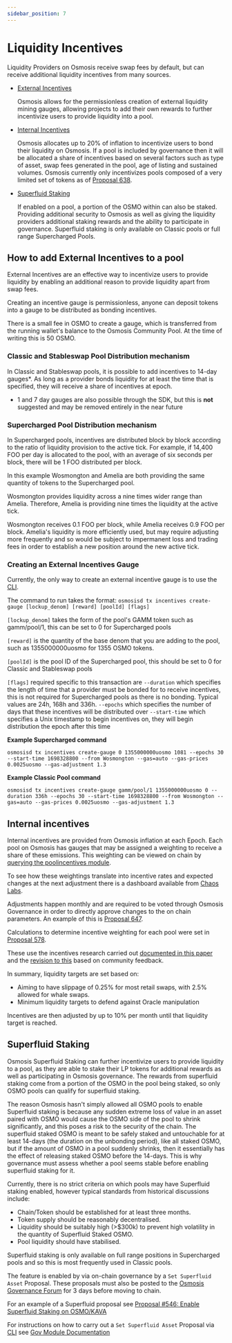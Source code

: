 ```yaml
---
sidebar_position: 7
---
```

# Liquidity Incentives

Liquidity Providers on Osmosis receive swap fees by default, but can receive additional liquidity incentives from many sources.

* [External Incentives](#external-incentives)

	Osmosis allows for the permissionless creation of external liquidity mining gauges, allowing projects to add their own rewards to further incentivize users to provide liquidity into a pool.

* [Internal Incentives](#internal-incentives)

	Osmosis allocates up to 20% of inflation to incentivize users to bond their liquidity on Osmosis. If a pool is included by governance then it will be allocated a share of incentives based on several factors such as type of asset, swap fees generated in the pool, age of listing and sustained volumes. 
	Osmosis currently only incentivizes pools composed of a very limited set of tokens as of [Proposal 638](https://www.mintscan.io/osmosis/proposals/638).

* [Superfluid Staking](#superfluid-staking)

	If enabled on a pool, a portion of the OSMO within can also be staked. Providing additional security to Osmosis as well as giving the liquidity providers additional staking rewards and the ability to participate in governance.
	Superfluid staking is only available on Classic pools or full range Supercharged Pools.

## How to add External Incentives to a pool

External Incentives are an effective way to incentivize users to provide liquidity by enabling an additional reason to provide liquidity apart from swap fees.

Creating an incentive gauge is permissionless, anyone can deposit tokens into a gauge to be distributed as bonding incentives.

There is a small fee in OSMO to create a gauge, which is transferred from the running wallet's balance to the Osmosis Community Pool. At the time of writing this is 50 OSMO.

### Classic and Stableswap Pool Distribution mechanism
In Classic and Stableswap pools, it is possible to add incentives to 14-day gauges*. As long as a provider bonds liquidity for at least the time that is specified, they will receive a share of incentives at epoch. 

* 1 and 7 day gauges are also possible through the SDK, but this is **not** suggested and may be removed entirely in the near future

### Supercharged Pool Distribution mechanism
In Supercharged pools, incentives are distributed block by block according to the ratio of liquidity provision to the active tick.
For example, if 14,400 FOO per day is allocated to the pool, with an average of six seconds per block, there will be 1 FOO distributed per block.

In this example Wosmongton and Amelia are both providing the same quantity of tokens to the Supercharged pool.

Wosmongton provides liquidity across a nine times wider range than Amelia. Therefore, Amelia is providing nine times the liquidity at the active tick. 

Wosmongton receives 0.1 FOO per block, while Amelia receives 0.9 FOO per block. Amelia's liquidity is more efficiently used, but may require adjusting more frequently and so would be subject to impermanent loss and trading fees in order to establish a new position around the new active tick.


### Creating an External Incentives Gauge
Currently, the only way to create an external incentive gauge is to use the [CLI](https://docs.osmosis.zone/osmosis-core/osmosisd).

The command to run takes the format:
`osmosisd tx incentives create-gauge [lockup_denom] [reward] [poolId] [flags]`

`[lockup_denom]` takes the form of the pool's GAMM token such as gamm/pool/1, this can be set to 0 for Supercharged pools

`[reward]` is the quantity of the base denom that you are adding to the pool, such as 1355000000uosmo for 1355 OSMO tokens.

`[poolId]` is the pool ID of the Supercharged pool, this should be set to 0 for Classic and Stableswap pools

`[flags]` required specific to this transaction are 
	`--duration` which specifies the length of time that a provider must be bonded for to receive incentives, this is not required for Supercharged pools as there is no bonding. Typical values are 24h, 168h and 336h.
	`--epochs` which specifies the number of days that these incentives will be distributed over
	`--start-time` which specifies a Unix timestamp to begin incentives on, they will begin distribution the epoch after this time

**Example Supercharged command**

`osmosisd tx incentives create-gauge 0 1355000000uosmo 1081 --epochs 30 --start-time 1698328800 --from Wosmongton --gas=auto --gas-prices 0.0025uosmo --gas-adjustment 1.3`

**Example Classic Pool command**

`osmosisd tx incentives create-gauge gamm/pool/1 1355000000uosmo 0 --duration 336h --epochs 30 --start-time 1698328800 --from Wosmongton --gas=auto --gas-prices 0.0025uosmo --gas-adjustment 1.3`



## Internal incentives
Internal incentives are provided from Osmosis inflation at each Epoch. Each pool on Osmosis has gauges that may be assigned a weighting to receive a share of these emissions. This weighting can be viewed on chain by [querying the poolincentives module](https://docs.osmosis.zone/osmosis-core/modules/pool-incentives#queries).

To see how these weightings translate into incentive rates and expected changes at the next adjustment there is a dashboard available from [Chaos Labs](https://community-staging.chaoslabs.xyz/osmosis/incentives-optimization).

Adjustments happen monthly and are required to be voted through Osmosis Governance in order to directly approve changes to the on chain parameters. An example of this is [Proposal 647](https://www.mintscan.io/osmosis/proposals/647).

Calculations to determine incentive weighting for each pool were set in [Proposal 578](https://www.mintscan.io/osmosis/proposals/578).

These use the incentives research carried out [documented in this paper](https://hathornodes.com/osmosis_incentives_research.html) and the [revision to this](https://hathornodes.com/incentives_research_update.html) based on community feedback.

In summary, liquidity targets are set based on:
* Aiming to have slippage of 0.25% for most retail swaps, with 2.5% allowed for whale swaps.
* Minimum liquidity targets to defend against Oracle manipulation

Incentives are then adjusted by up to 10% per month until that liquidity target is reached.

## Superfluid Staking
Osmosis Superfluid Staking can further incentivize users to provide liquidity to a pool, as they are able to stake their LP tokens for additional rewards as well as participating in Osmosis governance. The rewards from superfluid staking come from a portion of the OSMO in the pool being staked, so only OSMO pools can qualify for superfluid staking.

The reason Osmosis hasn't simply allowed all OSMO pools to enable Superfluid staking is because any sudden extreme loss of value in an asset paired with OSMO would cause the OSMO side of the pool to shrink significantly, and this poses a risk to the security of the chain. The superfluid staked OSMO is meant to be safely staked and untouchable for at least 14-days (the duration on the unbonding period), like all staked OSMO, but if the amount of OSMO in a pool suddenly shrinks, then it essentially has the effect of releasing staked OSMO before the 14-days. This is why governance must assess whether a pool seems stable before enabling superfluid staking for it. 

Currently, there is no strict criteria on which pools may have Superfluid staking enabled, however typical standards from historical discussions include:
* Chain/Token should be established for at least three months.
* Token supply should be reasonably decentralised.
* Liquidity should be suitably high (>$300k) to prevent high volatility in the quantity of Superfluid Staked OSMO. 
* Pool liquidity should have stabilised.

Superfluid staking is only available on full range positions in Supercharged pools and so this is most frequently used in Classic pools.

The feature is enabled by via on-chain governance by a `Set Superfluid Asset` Proposal. These proposals must also be posted to the [Osmosis Governance Forum](https://forum.osmosis.zone/) for 3 days before moving to chain.

For an example of a Superfluid proposal see [Proposal #546: Enable Superfluid Staking on OSMO/KAVA](https://www.mintscan.io/osmosis/proposals/546)

For instructions on how to carry out a `Set Superfluid Asset` Proposal via [CLI](https://docs.osmosis.zone/osmosis-core/osmosisd) see [Gov Module Documentation](https://docs.osmosis.zone/osmosis-core/modules/gov#submit-proposal-set-superfluid-asset)
